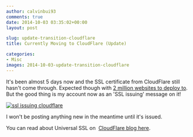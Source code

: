 ```yaml
---
author: calvinbui93
comments: true
date: 2014-10-03 03:35:02+00:00
layout: post

slug: update-transition-cloudflare
title: Currently Moving to CloudFlare (Update)

categories:
- Misc
images: 2014-10-03-update-transition-cloudflare
---
```


It's been almost 5 days now and the SSL certificate from CloudFlare still hasn't come through. Expected though with [2 million websites to deploy to](https://blog.cloudflare.com/universal-ssl-be-just-a-bit-more-patient/). But the good thing is my account now as an 'SSL issuing' message on it!

[![ssl issuing cloudflare](http://calvinbuiblog.files.wordpress.com/2014/10/capture.png)](http://calvinbuiblog.files.wordpress.com/2014/10/capture.png)

I won't be posting anything new in the meantime until it's issued.

You can read about Universal SSL on  [CloudFlare blog here](https://blog.cloudflare.com/).
